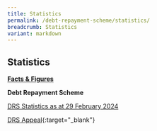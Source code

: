 ```yaml
---
title: Statistics
permalink: /debt-repayment-scheme/statistics/
breadcrumb: Statistics
variant: markdown
---
```

**Statistics**
---

<u><b>Facts &amp; Figures</b></u>

**Debt Repayment Scheme**

[DRS Statistics as at 29 February 2024](/files/DRS%20Statistics%20/DRSStatsforWebsiteasat29Feb2024.pdf)

[DRS Appeal](/files/DRSAppeal.pdf){:target="_blank"}